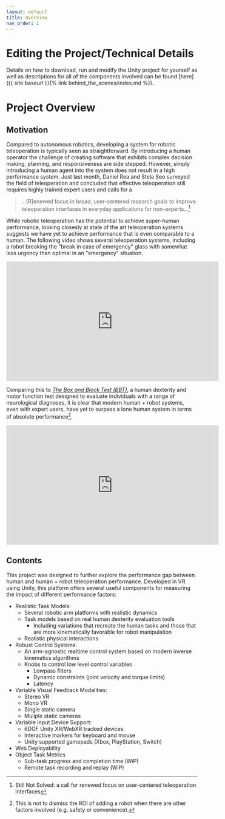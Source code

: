 ```yaml
---
layout: default
title: Overview
nav_order: 1
---
```


# Editing the Project/Technical Details

Details on how to download, run and modify the Unity project for yourself as well as descriptions for all of the components involved can be found [here]({{ site.baseurl }}{% link behind_the_scenes/index.md %}).



# Project Overview

## Motivation

Compared to autonomous robotics, developing a system for robotic teleoperation is typically seen as straightforward. By introducing a human operator the challenge of creating software that exhibits complex decision making, planning, and responsiveness are side stepped. However, simply introducing a human agent into the system does not result in a high performance system. Just last month, Daniel Rea and Stela Seo surveyed the field of teleoperation and concluded that effective teleoperation still requires highly trained expert users and calls for a 

>...[R]enewed focus in broad, user-centered research goals to improve teleoperation interfaces in everyday applications for non-experts...[^1]

While robotic teleoperation has the potential to achieve super-human performance, looking closesly at state of the art teleoperation systems suggests we have yet to achieve performance that is even comparable to a human. The following video shows several teleoperation systems, including a robot breaking the "break in case of emergency" glass with somewhat less urgency than optimal in an "emergency" situation.

<iframe width="560" height="315" src="https://www.youtube.com/embed/66ZMUaBLjaM?start=10" title="YouTube video player" frameborder="0" allow="accelerometer; autoplay; clipboard-write; encrypted-media; gyroscope; picture-in-picture" allowfullscreen></iframe>

Comparing this to [*The Box and Block Test (BBT)*](https://www.physio-pedia.com/Box_and_Block_Test), a human dexterity and motor function test designed to evaluate individuals with a range of neurological diagnoses, it is clear that modern human + robot systems, even with expert users, have yet to surpass a lone human system in terms of absolute performance[^2].

<iframe width="560" height="315" src="https://www.youtube.com/embed/8nsn91JFYgE?start=55" title="YouTube video player" frameborder="0" allow="accelerometer; autoplay; clipboard-write; encrypted-media; gyroscope; picture-in-picture" allowfullscreen></iframe>


## Contents

This project was designed to further explore the performance gap between human and human + robot teleoperation performance. Developed in VR using Unity, this platform offers several useful components for measuring the impact of different performance factors:

* Realistic Task Models:
  * Several robotic arm platforms with realistic dynamics
  * Task models based on real human dexterity evaluation tools
    * Including variations that recreate the human tasks and those that are more kinematically favorable for robot manipulation
  * Realistic physical interactions
* Robust Control Systems:
  * An arm-agnostic realtime control system based on modern inverse kinematics algorithms
  * Knobs to control low level control variables
    * Lowpass filters
    * Dynamic constraints (joint velocity and torque limits)
    * Latency
* Variable Visual Feedback Modalities:
  * Stereo VR
  * Mono VR
  * Single static camera
  * Muliple static cameras
* Variable Input Device Support:
  * 6DOF Unity XR/WebXR tracked devices
  * Interactive markers for keyboard and mouse
  * Unity supported gamepads (Xbox, PlayStation, Switch)
* Web Deployability
* Object Task Metrics
  * Sub-task progress and completion time (WiP)
  * Remote task recording and replay (WiP)


[^1]: Still Not Solved: a call for renewed focus on user-centered teleoperation interfaces
[^2]: This is not to dismiss the ROI of adding a robot when there are other factors involved (e.g. safety or convenience).
